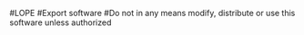 #LOPE
#Export software
#Do not in any means modify, distribute or use this software unless authorized
